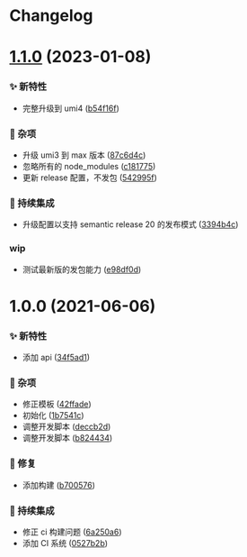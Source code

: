 # Changelog

# [1.1.0](https://github.com/arvinxx/umi-simple-web-template/compare/v1.0.0...v1.1.0) (2023-01-08)


### ✨ 新特性

* 完整升级到 umi4 ([b54f16f](https://github.com/arvinxx/umi-simple-web-template/commit/b54f16f))


### 🎫 杂项

* 升级 umi3 到 max 版本 ([87c6d4c](https://github.com/arvinxx/umi-simple-web-template/commit/87c6d4c))
* 忽略所有的 node_modules ([c181775](https://github.com/arvinxx/umi-simple-web-template/commit/c181775))
* 更新 release 配置，不发包 ([542995f](https://github.com/arvinxx/umi-simple-web-template/commit/542995f))


### 🔧 持续集成

* 升级配置以支持 semantic release 20 的发布模式 ([3394b4c](https://github.com/arvinxx/umi-simple-web-template/commit/3394b4c))


### wip

* 测试最新版的发包能力 ([e98df0d](https://github.com/arvinxx/umi-simple-web-template/commit/e98df0d))

# 1.0.0 (2021-06-06)


### ✨ 新特性

* 添加 api ([34f5ad1](https://github.com/arvinxx/umi-simple-web-template/commit/34f5ad1))


### 🎫 杂项

* 修正模板 ([42ffade](https://github.com/arvinxx/umi-simple-web-template/commit/42ffade))
* 初始化 ([1b7541c](https://github.com/arvinxx/umi-simple-web-template/commit/1b7541c))
* 调整开发脚本 ([deccb2d](https://github.com/arvinxx/umi-simple-web-template/commit/deccb2d))
* 调整开发脚本 ([b824434](https://github.com/arvinxx/umi-simple-web-template/commit/b824434))


### 🐛 修复

* 添加构建 ([b700576](https://github.com/arvinxx/umi-simple-web-template/commit/b700576))


### 🔧 持续集成

* 修正 ci 构建问题 ([6a250a6](https://github.com/arvinxx/umi-simple-web-template/commit/6a250a6))
* 添加 CI 系统 ([0527b2b](https://github.com/arvinxx/umi-simple-web-template/commit/0527b2b))
